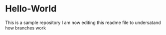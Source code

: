 # Hello-World
This is a sample repository
I am now editing this readme file to undersatand how branches work
